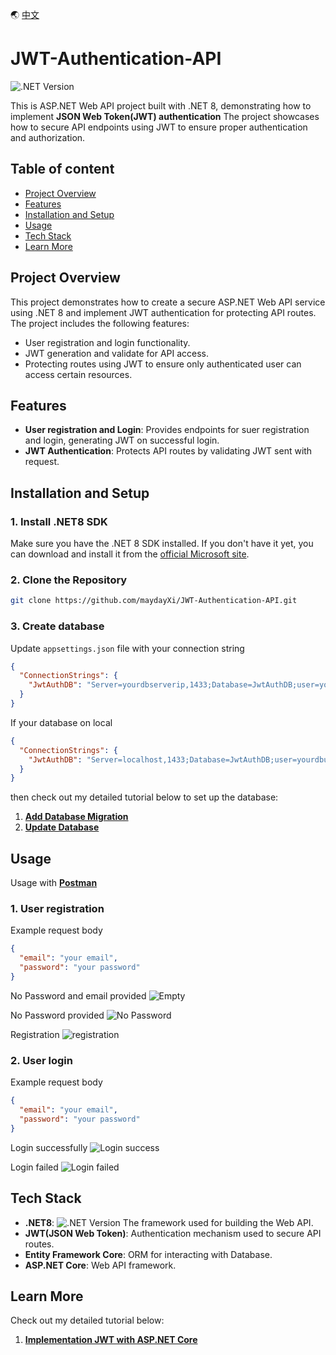 🌏 [中文](/README.zh-tw.md)

# JWT-Authentication-API

![.NET Version](https://img.shields.io/badge/.NET-8.0-blue)

This is ASP.NET Web API project built with .NET 8, 
demonstrating how to implement **JSON Web Token(JWT) authentication**
The project showcases how to secure API endpoints using JWT to ensure proper authentication and authorization.

## Table of content

- [Project Overview](#project-overview)
- [Features](#features)
- [Installation and Setup](#installation-and-setup)
- [Usage](#usage)
- [Tech Stack](#tech-stack)
- [Learn More](#learn-more)

## Project Overview

This project demonstrates how to create a secure ASP.NET Web API service 
using .NET 8 and implement JWT authentication for protecting API routes. 
The project includes the following features:

- User registration and login functionality.
- JWT generation and validate for API access.
- Protecting routes using JWT to ensure only authenticated user can access certain resources.

## Features

- **User registration and Login**: Provides endpoints for suer registration and login,
generating JWT on successful login.
- **JWT Authentication**: Protects API routes by validating JWT sent with request. 

## Installation and Setup

### 1. Install .NET8 SDK

Make sure you have the .NET 8 SDK installed. If you don't have it yet, 
you can download and install it from the [official Microsoft site](https://dotnet.microsoft.com/download/dotnet/8.0).

### 2. Clone the Repository

```bash
git clone https://github.com/maydayXi/JWT-Authentication-API.git
```

### 3. Create database

Update `appsettings.json` file with your connection string

```json
{
  "ConnectionStrings": {
    "JwtAuthDB": "Server=yourdbserverip,1433;Database=JwtAuthDB;user=yourdbuser;password=yourdbpassword;TrustServerCertificate=True;"
  }
}
```

If your database on local 

```json
{
  "ConnectionStrings": {
    "JwtAuthDB": "Server=localhost,1433;Database=JwtAuthDB;user=yourdbuser;password=yourdbpassword;TrustServerCertificate=True;"
  }
}
```

then check out my detailed tutorial below to set up the database:

1. **[Add Database Migration](https://maydayxi.github.io/MyDevLog/posts/asp-dot-net-core-jwt-tutorial/#%E6%96%B0%E5%A2%9E-migration)**
2. **[Update Database](https://maydayxi.github.io/MyDevLog/posts/asp-dot-net-core-jwt-tutorial/#%E6%9B%B4%E6%96%B0%E8%B3%87%E6%96%99%E5%BA%AB)**

## Usage

Usage with **[Postman](https://www.postman.com/)**

### 1. User registration

Example request body
```json
{
  "email": "your email",
  "password": "your password"
}
```

No Password and email provided
<img src="https://cdn.jsdelivr.net/gh/maydayXi/MyDevLog@main/content/posts/jwt-tutorial/postman-empty-test.png" alt="Empty">

No Password provided
<img src="https://cdn.jsdelivr.net/gh/maydayXi/MyDevLog@main/content/posts/jwt-tutorial/postman-no-password-test.png" alt="No Password">

Registration
<img src="https://cdn.jsdelivr.net/gh/maydayXi/MyDevLog@main/content/posts/jwt-tutorial/postman-register-test.png" alt="registration">

### 2. User login

Example request body
```json
{
  "email": "your email",
  "password": "your password"
}
```

Login successfully
<img src="https://cdn.jsdelivr.net/gh/maydayXi/MyDevLog@main/content/posts/jwt-tutorial/postman-login-success.png" alt="Login success">

Login failed
<img src="https://cdn.jsdelivr.net/gh/maydayXi/MyDevLog@main/content/posts/jwt-tutorial/postman-login-failed-test.png" alt="Login failed">

## Tech Stack

- **.NET8**: ![.NET Version](https://img.shields.io/badge/.NET-8.0-blue) The framework used for building the Web API.
- **JWT(JSON Web Token)**: Authentication mechanism used to secure API routes.
- **Entity Framework Core**: ORM for interacting with Database.
- **ASP.NET Core**: Web API framework.

## Learn More

Check out my detailed tutorial below:

1. **[Implementation JWT with ASP.NET Core](https://maydayxi.github.io/MyDevLog/posts/asp-dot-net-core-jwt-tutorial/)**